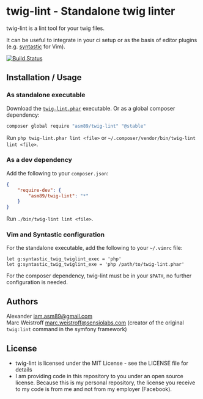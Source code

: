twig-lint - Standalone twig linter
==================================

twig-lint is a lint tool for your twig files.

It can be useful to integrate in your ci setup or as the basis of editor plugins (e.g. [syntastic](https://github.com/scrooloose/syntastic) for Vim).

[![Build Status](https://secure.travis-ci.org/asm89/twig-lint.png?branch=master)](http://travis-ci.org/asm89/twig-lint)

Installation / Usage
--------------------

### As standalone executable

Download the [`twig-lint.phar`](https://asm89.github.io/d/twig-lint.phar) executable. Or as a global composer dependency:

```bash
composer global require "asm89/twig-lint" "@stable"
```

Run `php twig-lint.phar lint <file>` or `~/.composer/vendor/bin/twig-lint lint <file>`.

### As a dev dependency

Add the following to your `composer.json`:

```json
{
    "require-dev": {
        "asm89/twig-lint": "*"
    }
}
```

Run `./bin/twig-lint lint <file>`.

### Vim and Syntastic configuration

For the standalone executable, add the following to your `~/.vimrc` file:

```vim
let g:syntastic_twig_twiglint_exec = 'php'
let g:syntastic_twig_twiglint_exe = 'php /path/to/twig-lint.phar'
```

For the composer dependency, twig-lint must be in your `$PATH`, no further
configuration is needed.

Authors
-------

Alexander <iam.asm89@gmail.com><br />
Marc Weistroff <marc.weistroff@sensiolabs.com> (creator of the original `twig:lint` command in the symfony framework)

License
-------

- twig-lint is licensed under the MIT License - see the LICENSE file for details
- I am providing code in this repository to you under an open source license. Because this is my personal repository, the license you receive to my code is from me and not from my employer (Facebook).

